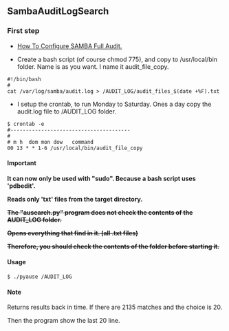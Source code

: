 SambaAuditLogSearch
-----

### First step

- <a href="http://linux-sys-adm.com/ubuntu-16.04-lts-how-to-configure-samba-full-audit/">How To Configure SAMBA Full Audit.</a>


- Create a bash script (of course chmod 775), and copy to /usr/local/bin folder.
Name is as you want. I name it audit_file_copy.

```
#!/bin/bash
#
cat /var/log/samba/audit.log > /AUDIT_LOG/audit_files_$(date +%F).txt
```
- I setup the crontab, to run Monday to Saturday. Ones a day copy the audit.log file to /AUDIT_LOG folder.

```
$ crontab -e
#---------------------------------------
#
# m h  dom mon dow   command
00 13 * * 1-6 /usr/local/bin/audit_file_copy
```


#### Important
**It can now only be used with "sudo". Because a bash script uses 'pdbedit'.**

**Reads only 'txt' files from the target directory.**

~~**The "ausearch.py" program does not check the contents of the AUDIT_LOG folder.**~~

~~**Opens everything that find in it. (all .txt files)**~~

~~**Therefore, you should check the contents of the folder before starting it.**~~

#### Usage

```
$ ./pyause /AUDIT_LOG
```

#### Note

Returns results back in time. If there are 2135 matches and the choice is 20.

Then the program show the last 20 line.
